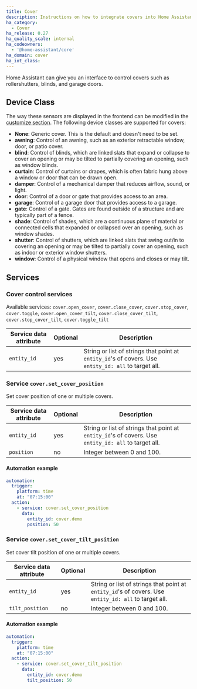 ```yaml
---
title: Cover
description: Instructions on how to integrate covers into Home Assistant.
ha_category:
  - Cover
ha_release: 0.27
ha_quality_scale: internal
ha_codeowners:
  - '@home-assistant/core'
ha_domain: cover
ha_iot_class:
---
```


Home Assistant can give you an interface to control covers such as rollershutters, blinds, and garage doors.

## Device Class

The way these sensors are displayed in the frontend can be modified in the [customize section](/docs/configuration/customizing-devices/). The following device classes are supported for covers:

- **None**: Generic cover. This is the default and doesn't need to be set.
- **awning**: Control of an awning, such as an exterior retractable window, door, or patio cover.
- **blind**: Control of blinds, which are linked slats that expand or collapse to cover an opening or may be tilted to partially covering an opening, such as window blinds.
- **curtain**: Control of curtains or drapes, which is often fabric hung above a window or door that can be drawn open.
- **damper**: Control of a mechanical damper that reduces airflow, sound, or light.
- **door**: Control of a door or gate that provides access to an area.
- **garage**: Control of a garage door that provides access to a garage.
- **gate**: Control of a gate. Gates are found outside of a structure and are typically part of a fence.
- **shade**: Control of shades, which are a continuous plane of material or connected cells that expanded or collapsed over an opening, such as window shades.
- **shutter**: Control of shutters, which are linked slats that swing out/in to covering an opening or may be tilted to partially cover an opening, such as indoor or exterior window shutters.
- **window**: Control of a physical window that opens and closes or may tilt.

## Services

### Cover control services

Available services: `cover.open_cover`, `cover.close_cover`, `cover.stop_cover`, `cover.toggle`, `cover.open_cover_tilt`, `cover.close_cover_tilt`, `cover.stop_cover_tilt`, `cover.toggle_tilt`

| Service data attribute | Optional | Description |
| ---------------------- | -------- | ----------- |
| `entity_id` | yes | String or list of strings that point at `entity_id`'s of covers. Use `entity_id: all` to target all.

### Service `cover.set_cover_position`

Set cover position of one or multiple covers.

| Service data attribute | Optional | Description |
| ---------------------- | -------- | ----------- |
| `entity_id` | yes | String or list of strings that point at `entity_id`'s of covers. Use `entity_id: all` to target all.
| `position` | no | Integer between 0 and 100.

#### Automation example 

```yaml
automation:
  trigger:
    platform: time
    at: "07:15:00"
  action:
    - service: cover.set_cover_position
      data:
        entity_id: cover.demo
        position: 50
```

### Service `cover.set_cover_tilt_position`

Set cover tilt position of one or multiple covers.

| Service data attribute | Optional | Description |
| ---------------------- | -------- | ----------- |
| `entity_id` | yes | String or list of strings that point at `entity_id`'s of covers. Use `entity_id: all` to target all.
| `tilt_position` | no | Integer between 0 and 100.

#### Automation example 

```yaml
automation:
  trigger:
    platform: time
    at: "07:15:00"
  action:
    - service: cover.set_cover_tilt_position
      data:
        entity_id: cover.demo
        tilt_position: 50
```
